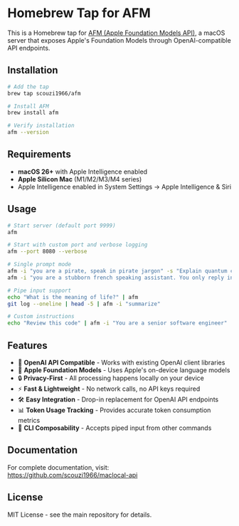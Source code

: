 # Homebrew Tap for AFM

This is a Homebrew tap for [AFM (Apple Foundation Models API)](https://github.com/scouzi1966/maclocal-api), a macOS server that exposes Apple's Foundation Models through OpenAI-compatible API endpoints.

## Installation

```bash
# Add the tap
brew tap scouzi1966/afm

# Install AFM
brew install afm

# Verify installation
afm --version
```

## Requirements

- **macOS 26+** with Apple Intelligence enabled
- **Apple Silicon Mac** (M1/M2/M3/M4 series)
- Apple Intelligence enabled in System Settings → Apple Intelligence & Siri

## Usage

```bash
# Start server (default port 9999)
afm

# Start with custom port and verbose logging
afm --port 8080 --verbose

# Single prompt mode
afm -i "you are a pirate, speak in pirate jargon" -s "Explain quantum computing"
afm -i "you are a stubborn french speaking assistant. You only reply in french. Translate to french when necessary" -s "Write a story about Einstein"

# Pipe input support
echo "What is the meaning of life?" | afm
git log --oneline | head -5 | afm -i "summarize"

# Custom instructions
echo "Review this code" | afm -i "You are a senior software engineer"
```

## Features

- 🔗 **OpenAI API Compatible** - Works with existing OpenAI client libraries
- 📱 **Apple Foundation Models** - Uses Apple's on-device language models  
- 🔒 **Privacy-First** - All processing happens locally on your device
- ⚡ **Fast & Lightweight** - No network calls, no API keys required
- 🛠️ **Easy Integration** - Drop-in replacement for OpenAI API endpoints
- 📊 **Token Usage Tracking** - Provides accurate token consumption metrics
- 🚰 **CLI Composability** - Accepts piped input from other commands

## Documentation

For complete documentation, visit: https://github.com/scouzi1966/maclocal-api

## License

MIT License - see the main repository for details.
